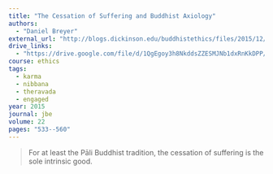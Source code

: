 ```yaml
---
title: "The Cessation of Suffering and Buddhist Axiology"
authors:
  - "Daniel Breyer"
external_url: "http://blogs.dickinson.edu/buddhistethics/files/2015/12/Breyer-Axiology-final.pdf"
drive_links:
  - "https://drive.google.com/file/d/1QgEgoy3h8NkddsZZESMJNb1dxRnKkDPP/view?usp=drivesdk"
course: ethics
tags:
  - karma
  - nibbana
  - theravada
  - engaged
year: 2015
journal: jbe
volume: 22
pages: "533--560"
---
```


> For at least the Pāli Buddhist tradition, the cessation of suffering is the sole intrinsic good.
